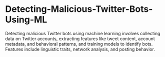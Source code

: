 # Detecting-Malicious-Twitter-Bots-Using-ML
Detecting malicious Twitter bots using machine learning involves collecting data on Twitter accounts, extracting features like tweet content, account metadata, and behavioral patterns, and training models to identify bots. Features include linguistic traits, network analysis, and posting behavior.
